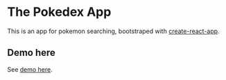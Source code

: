 # The Pokedex App
This is an app for pokemon searching, bootstraped with [create-react-app](https://create-react-app.dev/).

## Demo here
See [demo here](https://eloquent-bhaskara-39931b.netlify.app/).
